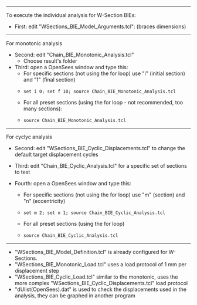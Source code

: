 ----------------------------------------------------------------------------------------------------
To execute the individual analysis for W-Section BIEs:

* First: edit "WSections_BIE_Model_Arguments.tcl": (braces dimensions)
----------------------------------------------------------------------------------------------------
For monotonic analysis

* Second: edit "Chain_BIE_Monotonic_Analysis.tcl" 
  * Choose result's folder
* Third: open a OpenSees window and type this:
  * For specific sections (not using the for loop) use "i" (initial section) and "f" (final section)
  *     set i 0; set f 10; source Chain_BIE_Monotonic_Analysis.tcl
  * For all preset sections (using the for loop - not recommended, too many sections):
  *     source Chain_BIE_Monotonic_Analysis.tcl

----------------------------------------------------------------------------------------------------
For cyclyc analysis

* Second: edit "WSections_BIE_Cyclic_Displacements.tcl" to change the default target displacement cycles
* Third: edit "Chain_BIE_Cyclic_Analysis.tcl" for a specific set of sections to test
* Fourth: open a OpenSees window and type this:

  * For specific sections (not using the for loop) use "m" (section) and "n" (eccentricity)
  *     set m 2; set n 1; source Chain_BIE_Cyclic_Analysis.tcl
  * For all preset sections (using the for loop)
  *     source Chain_BIE_Cyclic_Analysis.tcl

----------------------------------------------------------------------------------------------------

* "WSections_BIE_Model_Definition.tcl" is already configured for W-Sections.
* "WSections_BIE_Monotonic_Load.tcl" uses a load protocol of 1 mm per displacement step
* "WSections_BIE_Cyclic_Load.tcl" similar to the monotonic, uses the more complex "WSections_BIE_Cyclic_Displacements.tcl" load protocol
* "dUlist(OpenSees).dat" is used to check the displacements used in the analysis, they can be graphed in another program
